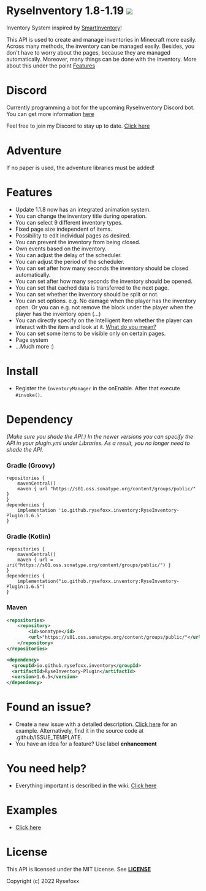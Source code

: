 # RyseInventory 1.8-1.19 ![](https://i.imgur.com/BS3gwxL.png)

Inventory System inspired by [SmartInventory](https://github.com/MinusKube/SmartInvs)!

This API is used to create and manage inventories in Minecraft more easily. Across many methods, the inventory can be
managed easily. Besides, you don't have to worry about the pages, because they are managed automatically. Moreover, many
things can be done with the inventory. More about this under the
point [Features](https://github.com/Rysefoxx/RyseInventory#features)

# Discord
Currently programming a bot for the upcoming RyseInventory Discord bot. You can get more information [here](https://github.com/RyseInventory/RyseInventorySupport)

Feel free to join my Discord to stay up to date. [Click here](https://discord.gg/GAnXF7BzKg)

# Adventure
If no paper is used, the adventure libraries must be added!

# Features

- Update 1.1.8 now has an integrated animation system.
- You can change the inventory title during operation.
- You can select 9 different inventory types.
- Fixed page size independent of items.
- Possibility to edit individual pages as desired.
- You can prevent the inventory from being closed.
- Own events based on the inventory.
- You can adjust the delay of the scheduler.
- You can adjust the period of the scheduler.
- You can set after how many seconds the inventory should be closed automatically.
- You can set after how many seconds the inventory should be opened.
- You can set that cached data is transferred to the next page.
- You can set whether the inventory should be split or not.
- You can set options. e.g. No damage when the player has the inventory open. Or you can e.g. not remove the block under
  the player when the player has the inventory open (...)
- You can directly specify on the Intelligent Item whether the player can interact with the item and look at
  it. [What do you mean?](https://github.com/Rysefoxx/RyseInventory/wiki/IntelligentItem)
- You can set some items to be visible only on certain pages.
- Page system
- ...Much more :)

# Install

- Register the `InventoryManager` in the onEnable. After that execute `#invoke()`.

# Dependency

_(Make sure you shade the API.)_
_In the newer versions you can specify the API in your plugin.yml under Libraries. As a result, you no longer need to shade the API._

### Gradle (Groovy)

```
repositories {
    mavenCentral()
    maven { url "https://s01.oss.sonatype.org/content/groups/public/" }
}
dependencies {
    implementation 'io.github.rysefoxx.inventory:RyseInventory-Plugin:1.6.5'
}
```

### Gradle (Kotlin)

```
repositories {
    mavenCentral()
    maven { url = uri("https://s01.oss.sonatype.org/content/groups/public/") }
}
dependencies {
    implementation("io.github.rysefoxx.inventory:RyseInventory-Plugin:1.6.5")
}
```

### Maven

```xml
<repositories>
    <repository>
        <id>sonatype</id>
        <url>"https://s01.oss.sonatype.org/content/groups/public/"</url>
    </repository>
</repositories>

<dependency>
  <groupId>io.github.rysefoxx.inventory</groupId>
  <artifactId>RyseInventory-Plugin</artifactId>
  <version>1.6.5</version>
</dependency>
```

# Found an issue?

- Create a new issue with a detailed description. [Click here](https://github.com/Rysefoxx/RyseInventory/blob/master/.github/ISSUE_TEMPLATE/bug_report.md) for an example. Alternatively, find it in the source code at .github/ISSUE_TEMPLATE.
- You have an idea for a feature? Use label **enhancement**

# You need help?

* Everything important is described in the wiki. [Click here](https://wiki.ryseinventory.de)

# Examples

* [Click here](https://github.com/Rysefoxx/RyseInventory/tree/master/examples)

# License

This API is licensed under the MIT License.
See [**LICENSE**](https://github.com/Rysefoxx/RyseInventory/blob/master/LICENSE)

Copyright (c) 2022 Rysefoxx
